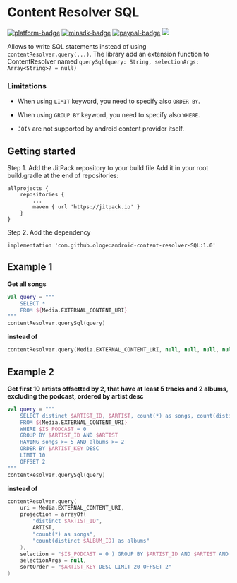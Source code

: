 [github]:            https://github.com/ologe/android-content-resolver-SQL
[paypal-url]:        https://paypal.me/nextmusicplayer

[platform-badge]:   https://img.shields.io/badge/Platform-Android-F3745F.svg
[paypal-badge]:     https://img.shields.io/badge/Donate-Paypal-F3745F.svg
[minsdk-badge]:     https://img.shields.io/badge/minSdkVersion-16-F3745F.svg


<!------------------------------------------------------------------------------------------------------->

Content Resolver SQL
=

[![platform-badge]][github]
[![minsdk-badge]][github]
[![paypal-badge]][paypal-url]
[![](https://jitpack.io/v/ologe/android-content-resolver-SQL.svg)](https://jitpack.io/#ologe/android-content-resolver-SQL)


Allows to write SQL statements instead of using `contentResolver.query(...)`. 
The library add an extension function to ContentResolver named 
`querySql(query: String, selectionArgs: Array<String>? = null)`

### Limitations
- When using `LIMIT` keyword, you need to specify also `ORDER BY`.<p>
- When using `GROUP BY` keyword, you need to specify also  `WHERE`.<p>
- `JOIN` are not supported by android content provider itself.

## Getting started
Step 1. Add the JitPack repository to your build file
Add it in your root build.gradle at the end of repositories:
```
allprojects {
    repositories {
        ...
        maven { url 'https://jitpack.io' }
    }
}
```
Step 2. Add the dependency
```
implementation 'com.github.ologe:android-content-resolver-SQL:1.0'
```

## Example 1
**Get all songs**
```kotlin
val query = """ 
    SELECT *
    FROM ${Media.EXTERNAL_CONTENT_URI}
""" 
contentResolver.querySql(query)
```
**instead of**
```kotlin
contentResolver.query(Media.EXTERNAL_CONTENT_URI, null, null, null, null)
```
## Example 2

**Get first 10 artists offsetted by 2, that have at least 5 tracks and 2 albums, excluding the podcast, ordered by artist desc**
```kotlin
val query = """
    SELECT distinct $ARTIST_ID, $ARTIST, count(*) as songs, count(distinct $ALBUM_ID) as albums
    FROM ${Media.EXTERNAL_CONTENT_URI}
    WHERE $IS_PODCAST = 0
    GROUP BY $ARTIST_ID AND $ARTIST
    HAVING songs >= 5 AND albums >= 2
    ORDER BY $ARTIST_KEY DESC
    LIMIT 10
    OFFSET 2
"""
contentResolver.querySql(query)
```
**instead of**
```kotlin
contentResolver.query(
    uri = Media.EXTERNAL_CONTENT_URI,
    projection = arrayOf(
        "distinct $ARTIST_ID", 
        ARTIST, 
        "count(*) as songs", 
        "count(distinct $ALBUM_ID) as albums"
    ),
    selection = "$IS_PODCAST = 0 ) GROUP BY $ARTIST_ID AND $ARTIST AND HAVING (songs >= 5 AND albums >= 2",
    selectionArgs = null,
    sortOrder = "$ARTIST_KEY DESC LIMIT 20 OFFSET 2"
)
```
